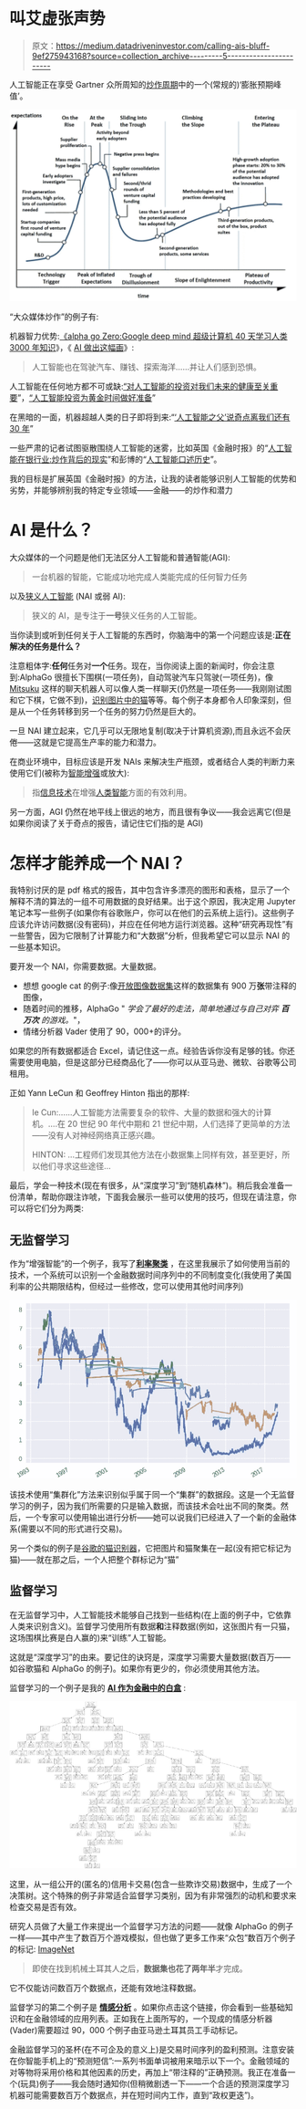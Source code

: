# 叫艾虚张声势

> 原文：<https://medium.datadriveninvestor.com/calling-ais-bluff-9ef275943168?source=collection_archive---------5----------------------->

人工智能正在享受 Gartner 众所周知的[炒作周期](https://en.wikipedia.org/wiki/Hype_cycle)中的一个(常规的)‘膨胀预期峰值’。

![](img/a815877d81e4d4201c4c65a20019a432.png)

“大众媒体炒作”的例子有:

机器智力优势:[《alpha go Zero:Google deep mind 超级计算机 40 天学习人类 3000 年知识](https://www.telegraph.co.uk/science/2017/10/18/alphago-zero-google-deepmind-supercomputer-learns-3000-years/)》，《 [AI 做出这幅画](https://www.bloomberg.com/news/articles/2018-05-17/ai-made-incredible-paintings-in-about-two-weeks)》:

> 人工智能也在驾驶汽车、赚钱、探索海洋……并让人们感到恐惧。

人工智能在任何地方都不可或缺:[“对人工智能的投资对我们未来的健康至关重要](https://www.independent.co.uk/voices/artificial-intelligence-machine-learning-computers-global-healthcare-malaria-facebook-a8327901.html)”，[“人工智能投资为黄金时间做好准备](https://www.forbes.com/sites/greatspeculations/2017/10/25/getting-ready-for-prime-time-of-artificial-intelligence-investing/#6218b3a92010)”

在黑暗的一面，机器超越人类的日子即将到来:“[‘人工智能之父’说奇点离我们还有 30 年](https://futurism.com/father-artificial-intelligence-singularity-decades-away/)”

一些严肃的记者试图驱散围绕人工智能的迷雾，比如英国《金融时报》的“[人工智能在银行业:炒作背后的现实](https://www.ft.com/content/b497a134-2d21-11e8-a34a-7e7563b0b0f4)”和彭博的“[人工智能口述历史](https://www.bloomberg.com/news/features/2018-05-17/apple-and-its-rivals-bet-their-futures-on-these-men-s-dreams)”。

我的目标是扩展英国《金融时报》的方法，让我的读者能够识别人工智能的优势和劣势，并能够辨别我的特定专业领域——金融——的炒作和潜力

# AI 是什么？

大众媒体的一个问题是他们无法区分人工智能和普通智能(AGI):

> 一台机器的智能，它能成功地完成人类能完成的任何智力任务

以及[狭义人工智能](https://en.wikipedia.org/wiki/Weak_AI) (NAI 或弱 AI):

> 狭义的 AI，是专注于**一号**狭义任务的人工智能。

当你读到或听到任何关于人工智能的东西时，你脑海中的第一个问题应该是:**正在解决的任务是什么？**

注意粗体字:**任何**任务对**一个**任务。现在，当你阅读上面的新闻时，你会注意到:AlphaGo 很擅长下围棋(一项任务)，自动驾驶汽车只驾驶(一项任务)，像 [Mitsuku](https://www.pandorabots.com/mitsuku/) 这样的聊天机器人可以像人类一样聊天(仍然是一项任务——我刚刚试图和它下棋，它做不到)，[识别图片中的猫](https://www.cnet.com/news/google-photos-pets-cat-dogs-meow-movie/)等等。每个例子本身都令人印象深刻，但是从一个任务转移到另一个任务的努力仍然是巨大的。

一旦 NAI 建立起来，它几乎可以无限地复制(取决于计算机资源),而且永远不会厌倦——这就是它提高生产率的能力和潜力。

在商业环境中，目标应该是开发 NAIs 来解决生产瓶颈，或者结合人类的判断力来使用它们(被称为[智能增强](https://en.wikipedia.org/wiki/Intelligence_amplification)或放大):

> 指[信息技术](https://en.wikipedia.org/wiki/Information_technology)在增强[人类智能](https://en.wikipedia.org/wiki/Intelligence#Human_intelligence)方面的有效利用。

另一方面，AGI 仍然在地平线上很远的地方，而且很有争议——我会远离它(但是如果你阅读了关于奇点的报告，请记住它们指的是 AGI)

# 怎样才能养成一个 NAI？

我特别讨厌的是 pdf 格式的报告，其中包含许多漂亮的图形和表格，显示了一个解释不清的算法的一组不可用数据的良好结果。出于这个原因，我决定用 Jupyter 笔记本写一些例子(如果你有谷歌账户，你可以在他们的云系统上运行)。这些例子应该允许访问数据(没有密码)，并应在任何地方运行浏览器。这种“研究再现性”有一些警告，因为它限制了计算能力和“大数据”分析，但我希望它可以显示 NAI 的一些基本知识。

要开发一个 NAI，你需要数据。大量数据。

*   想想 google cat 的例子:像[开放图像数据集](https://github.com/openimages/dataset)这样的数据集有 900 万**张**带注释的图像，
*   随着时间的推移，AlphaGo " *学会了最好的走法，简单地通过与自己对弈* ***百万次*** *的游戏。*"，
*   情绪分析器 Vader 使用了 90，000+的评分。

如果您的所有数据都适合 Excel，请记住这一点。经验告诉你没有足够的钱。你还需要使用电脑，但是这部分已经商品化了——你可以从亚马逊、微软、谷歌等公司租用。

正如 Yann LeCun 和 Geoffrey Hinton 指出的那样:

> le Cun:……人工智能方法需要复杂的软件、大量的数据和强大的计算机。….在 20 世纪 90 年代中期和 21 世纪中期，人们选择了更简单的方法——没有人对神经网络真正感兴趣。
> 
> HINTON: …工程师们发现其他方法在小数据集上同样有效，甚至更好，所以他们寻求这些途径…

最后，学会一种技术(现在有很多，从“深度学习”到“随机森林”)。稍后我会准备一份清单，帮助你跟注诈唬，下面我会展示一些可以使用的技巧，但现在请注意，你可以将它们分为两类:

## 无监督学习

作为“增强智能”的一个例子，我写了[**利率聚类**](https://medium.com/@gjlr2000/rates-clustering-611a3af9b294) ，在这里我展示了如何使用当前的技术，一个系统可以识别一个金融数据时间序列中的不同制度变化(我使用了美国利率的公共期限结构，但经过一些修改，您可以使用其他时间序列)

![](img/0baccd9cc4a39bc4ca6166a4106e7ba2.png)

该技术使用“集群化”方法来识别似乎属于同一个“集群”的数据段。这是一个无监督学习的例子，因为我们所需要的只是输入数据，而该技术会吐出不同的聚类。然后，一个专家可以使用输出进行分析——她可以说我们已经进入了一个新的金融体系(需要以不同的形式进行交易)。

另一个类似的例子是[谷歌的猫识别器](https://www.wired.com/2012/06/google-x-neural-network/)，它把图片和猫聚集在一起(没有把它标记为猫)——就在那之后，一个人把整个群标记为“猫”

## 监督学习

在无监督学习中，人工智能技术能够自己找到一些结构(在上面的例子中，它依靠人类来识别含义)。监督学习使用所有数据**和**注释数据(例如，这张图片有一只猫，这场围棋比赛是白人赢的)来“训练”人工智能。

这就是“深度学习”的由来。要记住的诀窍是，深度学习需要大量数据(数百万——如谷歌猫和 AlphaGo 的例子)。如果你有更少的，你必须使用其他方法。

监督学习的一个例子是我的 [**AI 作为金融中的白盒**](https://medium.com/@gjlr2000/ai-as-a-white-box-in-finance-e6f3216aa7e7) :

![](img/72b0ea3c0457023cbb2614f059458737.png)

这里，从一组公开的(匿名的)信用卡交易(包含一些欺诈交易)数据中，生成了一个决策树。这个特殊的例子非常适合监督学习类别，因为有非常强烈的动机和要求来检查交易是否有效。

研究人员做了大量工作来提出一个监督学习方法的问题——就像 AlphaGo 的例子一样——其中产生了数百万个游戏模拟，但也做了更多工作来“众包”数百万个例子的标记: [ImageNet](https://qz.com/1034972/the-data-that-changed-the-direction-of-ai-research-and-possibly-the-world/)

> 即使在找到机械土耳其人之后，**数据集也花了两年半**才完成。

它不仅能访问数百万个数据点，还能有效地注释数据。

监督学习的第二个例子是 [**情感分析**](https://medium.com/@gjlr2000/sentiment-analysis-in-finance-a4b3016a9fc0) 。如果你点击这个链接，你会看到一些基础知识和在金融领域的应用列表。正如我在上面所写的，一个现成的情感分析器(Vader)需要超过 90，000 个例子由亚马逊土耳其员工手动标记。

金融监督学习的圣杯(在不可企及的意义上)是交易时间序列的盈利预测。注意安装在你智能手机上的“预测短信”:一系列书面单词被用来暗示以下一个。金融领域的对等物将采用价格和其他因素的历史，再加上“带注释的”正确预测。我正在准备一个(玩具)例子——我会随时通知你(但稍微剧透一下——一个合适的预测深度学习机器可能需要数百万个数据点，并在短时间内工作，直到“政权更迭”)。